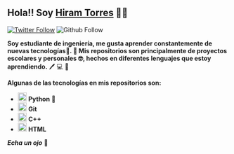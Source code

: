 ## Hola!!  Soy [Hiram Torres][website]  👋😎 
 [![Twitter Follow](https://img.shields.io/twitter/follow/HiramTorresE?label=Hiram%20Torres&style=social)](https://twitter.com/HiramTorresE) ![Github Follow](https://img.shields.io/github/followers/HiramTorres?style=social)




**Soy estudiante de ingeniería, me gusta aprender constantemente de nuevas tecnologías🚀.  :pencil: Mis repositorios son principalmente de proyectos escolares y personales 🤓, hechos en diferentes lenguajes que estoy aprendiendo.** :pen: 💻 🤯




**Algunas de las tecnologías en mis repositorios son:**



- <img src="https://upload.wikimedia.org/wikipedia/commons/c/c3/Python-logo-notext.svg" alt="drawing" width="20"/> **Python** 🐍
- <img src="https://git-scm.com/images/logos/downloads/Git-Icon-1788C.png" alt="drawing" width="20"/> **Git**
- <img src="https://upload.wikimedia.org/wikipedia/commons/thumb/1/18/ISO_C%2B%2B_Logo.svg/306px-ISO_C%2B%2B_Logo.svg.png" alt="drawing" width="20"/> **C++**
- <img src="http://www.w3.org/html/logo/downloads/HTML5_Badge_256.png" width="20"/> **HTML**

_**Echa un ojo**_ 👀
<!--Links-->
[website]: https://hiramtorres.site/

